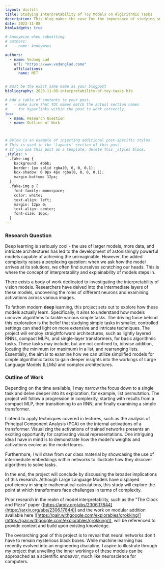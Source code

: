```yaml
---
layout: distill
title: Studying Interpretability of Toy Models on Algirithmic Tasks 
description: This blog makes the case for the importance of studying small models on easy algorithmic tasks, in order to understand larger and more complicated networks.
date: 2023-11-08
htmlwidgets: true

# Anonymize when submitting
# authors:
#   - name: Anonymous

authors:
  - name: Vedang Lad 
    url: "https://www.vedanglad.come"
    affiliations:
      name: MIT


# must be the exact same name as your blogpost
bibliography: 2023-11-09-interpretability-of-toy-tasks.bib  

# Add a table of contents to your post.
#   - make sure that TOC names match the actual section names
#     for hyperlinks within the post to work correctly.
toc:
  - name: Research Question 
  - name: Outline of Work



# Below is an example of injecting additional post-specific styles.
# This is used in the 'Layouts' section of this post.
# If you use this post as a template, delete this _styles block.
_styles: >
  .fake-img {
    background: #bbb;
    border: 1px solid rgba(0, 0, 0, 0.1);
    box-shadow: 0 0px 4px rgba(0, 0, 0, 0.1);
    margin-bottom: 12px;
  }
  .fake-img p {
    font-family: monospace;
    color: white;
    text-align: left;
    margin: 12px 0;
    text-align: center;
    font-size: 16px;
  }
---
```

### Research Question

Deep learning is seriously cool - the use of larger models, more data, and intricate architectures has led to the development of astonishingly powerful models capable of achieving the unimaginable. However, the added complexity raises a perplexing question: when we ask _how_ the model arrives at its solutions, we often find ourselves scratching our heads. This is where the concept of interpretability and explainability of models steps in.

There exists a body of work dedicated to investigating the interpretability of vision models. Researchers have delved into the intermediate layers of these models, uncovering the roles of different neurons and examining activations across various images.

To fathom modern **deep** learning, this project sets out to explore how these models actually learn. Specifically, it aims to understand how models uncover algorithms to tackle various simple tasks. The driving force behind this exploration is the belief that studying simple tasks in smaller, controlled settings can shed light on more extensive and intricate techniques. The project will employ straightforward architectures, such as lightly layered RNNs, compact MLPs, and single-layer transformers, for basic algorithmic tasks. These tasks may include, but are not confined to, bitwise addition, locating the minimum (or maximum) in a list, and rearranging lists. Essentially, the aim is to examine how we can utilize simplified models for simple algorithmic tasks to gain deeper insights into the workings of Large Language Models (LLMs) and complex architectures.

### Outline of Work

Depending on the time available, I may narrow the focus down to a single task and delve deeper into its exploration, for example, list permutation. The project will follow a progression in complexity, starting with results from a compact MLP, then transitioning to an RNN, and finally examining a simple transformer.

I intend to apply techniques covered in lectures, such as the analysis of Principal Component Analysis (PCA) on the internal activations of a transformer. Visualizing the activations of trained networks presents an exciting opportunity for captivating visual representations. One intriguing idea I have in mind is to demonstrate how the model's weights and activations evolve as the model learns.

Furthermore, I will draw from our class material by showcasing the use of intermediate embeddings within networks to illustrate how they discover algorithms to solve tasks.

In the end, the project will conclude by discussing the broader implications of this research. Although Large Language Models have displayed proficiency in simple mathematical calculations, this study will explore the point at which transformers face challenges in terms of complexity.

Prior research in the realm of model interpretability, such as the "The Clock and Pizza" paper ([https://arxiv.org/abs/2306.17844](https://arxiv.org/abs/2306.17844)) and the work on modular addition available here ([https://pair.withgoogle.com/explorables/grokking/](https://pair.withgoogle.com/explorables/grokking/)), will be referenced to provide context and build upon existing knowledge.

The overarching goal of this project is to reveal that neural networks don't have to remain mysterious black boxes. While machine learning has recently evolved into an engineering discipline, I aspire to illustrate through my project that unveiling the inner workings of these models can be approached as a scientific endeavor, much like neuroscience for computers.
